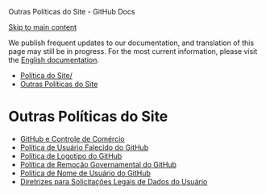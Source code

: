 Outras Políticas do Site - GitHub Docs

[Skip to main content](#main-content)

We publish frequent updates to our documentation, and translation of this page may still be in progress. For the most current information, please visit the [English documentation](/en).

* [Política do Site/](/pt/site-policy)
* [Outras Políticas do Site](/pt/site-policy/other-site-policies)

Outras Políticas do Site
==========

* [GitHub e Controle de Comércio](/pt/site-policy/other-site-policies/github-and-trade-controls)
* [Política de Usuário Falecido do GitHub](/pt/site-policy/other-site-policies/github-deceased-user-policy)
* [Política de Logotipo do GitHub](/pt/site-policy/other-site-policies/github-logo-policy)
* [Política de Remoção Governamental do GitHub](/pt/site-policy/other-site-policies/github-government-takedown-policy)
* [Política de Nome de Usuário do GitHub](/pt/site-policy/other-site-policies/github-username-policy)
* [Diretrizes para Solicitações Legais de Dados do Usuário](/pt/site-policy/other-site-policies/guidelines-for-legal-requests-of-user-data)
